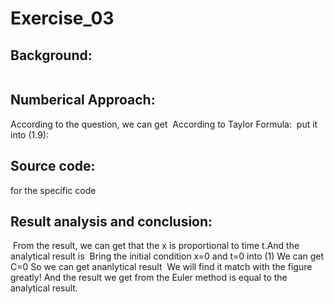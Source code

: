 # Exercise_03
## Background:
![]()
## Numberical Approach:
According to the question, we can get 
![]()
According to Taylor Formula:
![]()
put  it into (1.9):
![]()
## Source code:
for the specific code
![]()
## Result analysis and conclusion:
![]()
From the result, we can get that the x is proportional to time t.And the analytical result is
![]()
Bring the initial condition x=0  and t=0 into (1) 
 We can get  C=0
 So we can get ananlytical result
 ![]()
 We will find it match with the figure greatly! And the result we get from the Euler method is equal to the analytical result.
